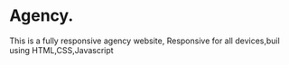 # Agency.
This is a fully responsive agency website, Responsive for all devices,buil using HTML,CSS,Javascript
